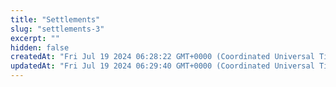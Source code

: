 ```yaml
---
title: "Settlements"
slug: "settlements-3"
excerpt: ""
hidden: false
createdAt: "Fri Jul 19 2024 06:28:22 GMT+0000 (Coordinated Universal Time)"
updatedAt: "Fri Jul 19 2024 06:29:40 GMT+0000 (Coordinated Universal Time)"
---
```


